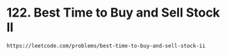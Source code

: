# 122. Best Time to Buy and Sell Stock II

```
https://leetcode.com/problems/best-time-to-buy-and-sell-stock-ii
```
